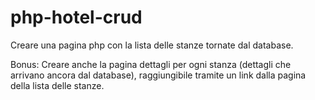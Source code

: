 # php-hotel-crud

Creare una pagina php con la lista delle stanze tornate dal database.

Bonus:
Creare anche la pagina dettagli per ogni stanza (dettagli che arrivano ancora dal database), raggiungibile tramite un link dalla pagina della lista delle stanze.
